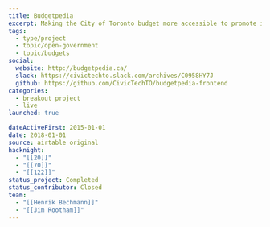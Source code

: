 ```yaml
---
title: Budgetpedia
excerpt: Making the City of Toronto budget more accessible to promote informed debate; advocate for better budgeting
tags:
  - type/project
  - topic/open-government
  - topic/budgets
social:
  website: http://budgetpedia.ca/
  slack: https://civictechto.slack.com/archives/C0958HY7J
  github: https://github.com/CivicTechTO/budgetpedia-frontend
categories:
  - breakout project
  - live
launched: true

dateActiveFirst: 2015-01-01
date: 2018-01-01
source: airtable original
hacknight:
  - "[[20]]"
  - "[[70]]"
  - "[[122]]"
status_project: Completed
status_contributor: Closed
team:
  - "[[Henrik Bechmann]]"
  - "[[Jim Rootham]]"
---
```

